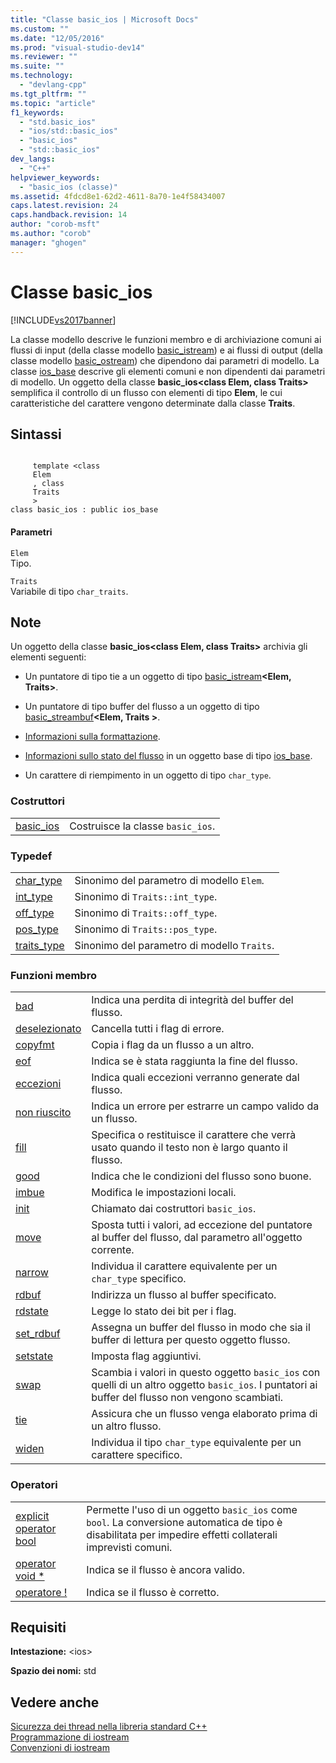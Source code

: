 ```yaml
---
title: "Classe basic_ios | Microsoft Docs"
ms.custom: ""
ms.date: "12/05/2016"
ms.prod: "visual-studio-dev14"
ms.reviewer: ""
ms.suite: ""
ms.technology: 
  - "devlang-cpp"
ms.tgt_pltfrm: ""
ms.topic: "article"
f1_keywords: 
  - "std.basic_ios"
  - "ios/std::basic_ios"
  - "basic_ios"
  - "std::basic_ios"
dev_langs: 
  - "C++"
helpviewer_keywords: 
  - "basic_ios (classe)"
ms.assetid: 4fdcd8e1-62d2-4611-8a70-1e4f58434007
caps.latest.revision: 24
caps.handback.revision: 14
author: "corob-msft"
ms.author: "corob"
manager: "ghogen"
---
```

# Classe basic_ios
[!INCLUDE[vs2017banner](../assembler/inline/includes/vs2017banner.md)]

La classe modello descrive le funzioni membro e di archiviazione comuni ai flussi di input \(della classe modello [basic\_istream](../standard-library/basic-istream-class.md)\) e ai flussi di output \(della classe modello [basic\_ostream](../standard-library/basic-ostream-class.md)\) che dipendono dai parametri di modello.  La classe [ios\_base](../standard-library/ios-base-class.md) descrive gli elementi comuni e non dipendenti dai parametri di modello. Un oggetto della classe **basic\_ios\<class Elem, class Traits\>** semplifica il controllo di un flusso con elementi di tipo **Elem**, le cui caratteristiche del carattere vengono determinate dalla classe **Traits**.  
  
## Sintassi  
  
```  
  
     template <class   
     Elem  
     , class   
     Traits  
     >  
class basic_ios : public ios_base  
```  
  
#### Parametri  
 `Elem`  
 Tipo.  
  
 `Traits`  
 Variabile di tipo `char_traits`.  
  
## Note  
 Un oggetto della classe **basic\_ios\<class Elem, class Traits\>** archivia gli elementi seguenti:  
  
-   Un puntatore di tipo tie a un oggetto di tipo [basic\_istream](../standard-library/basic-istream-class.md)**\<Elem, Traits\>**.  
  
-   Un puntatore di tipo buffer del flusso a un oggetto di tipo [basic\_streambuf](../standard-library/basic-streambuf-class.md)**\<Elem, Traits \>**.  
  
-   [Informazioni sulla formattazione](../standard-library/ios-base-class.md).  
  
-   [Informazioni sullo stato del flusso](../standard-library/ios-base-class.md) in un oggetto base di tipo [ios\_base](../standard-library/ios-base-class.md).  
  
-   Un carattere di riempimento in un oggetto di tipo `char_type`.  
  
### Costruttori  
  
|||  
|-|-|  
|[basic\_ios](../Topic/basic_ios::basic_ios.md)|Costruisce la classe `basic_ios`.|  
  
### Typedef  
  
|||  
|-|-|  
|[char\_type](../Topic/basic_ios::char_type.md)|Sinonimo del parametro di modello `Elem`.|  
|[int\_type](../Topic/basic_ios::int_type.md)|Sinonimo di `Traits::int_type`.|  
|[off\_type](../Topic/basic_ios::off_type.md)|Sinonimo di `Traits::off_type`.|  
|[pos\_type](../Topic/basic_ios::pos_type.md)|Sinonimo di `Traits::pos_type`.|  
|[traits\_type](../Topic/basic_ios::traits_type.md)|Sinonimo del parametro di modello `Traits`.|  
  
### Funzioni membro  
  
|||  
|-|-|  
|[bad](../Topic/basic_ios::bad.md)|Indica una perdita di integrità del buffer del flusso.|  
|[deselezionato](../Topic/basic_ios::clear.md)|Cancella tutti i flag di errore.|  
|[copyfmt](../Topic/basic_ios::copyfmt.md)|Copia i flag da un flusso a un altro.|  
|[eof](../Topic/basic_ios::eof.md)|Indica se è stata raggiunta la fine del flusso.|  
|[eccezioni](../Topic/basic_ios::exceptions.md)|Indica quali eccezioni verranno generate dal flusso.|  
|[non riuscito](../Topic/basic_ios::fail.md)|Indica un errore per estrarre un campo valido da un flusso.|  
|[fill](../Topic/basic_ios::fill.md)|Specifica o restituisce il carattere che verrà usato quando il testo non è largo quanto il flusso.|  
|[good](../Topic/basic_ios::good.md)|Indica che le condizioni del flusso sono buone.|  
|[imbue](../Topic/basic_ios::imbue.md)|Modifica le impostazioni locali.|  
|[init](../Topic/basic_ios::init.md)|Chiamato dai costruttori `basic_ios`.|  
|[move](../Topic/basic_ios::move.md)|Sposta tutti i valori, ad eccezione del puntatore al buffer del flusso, dal parametro all'oggetto corrente.|  
|[narrow](../Topic/basic_ios::narrow.md)|Individua il carattere equivalente per un `char_type` specifico.|  
|[rdbuf](../Topic/basic_ios::rdbuf.md)|Indirizza un flusso al buffer specificato.|  
|[rdstate](../Topic/basic_ios::rdstate.md)|Legge lo stato dei bit per i flag.|  
|[set\_rdbuf](../Topic/basic_ios::set_rdbuf.md)|Assegna un buffer del flusso in modo che sia il buffer di lettura per questo oggetto flusso.|  
|[setstate](../Topic/basic_ios::setstate.md)|Imposta flag aggiuntivi.|  
|[swap](../Topic/basic_ios::swap.md)|Scambia i valori in questo oggetto `basic_ios` con quelli di un altro oggetto `basic_ios`.  I puntatori ai buffer del flusso non vengono scambiati.|  
|[tie](../Topic/basic_ios::tie.md)|Assicura che un flusso venga elaborato prima di un altro flusso.|  
|[widen](../Topic/basic_ios::widen.md)|Individua il tipo `char_type` equivalente per un carattere specifico.|  
  
### Operatori  
  
|||  
|-|-|  
|[explicit operator bool](../Topic/basic_ios::operator%20bool.md)|Permette l'uso di un oggetto `basic_ios` come `bool`.  La conversione automatica de tipo è disabilitata per impedire effetti collaterali imprevisti comuni.|  
|[operator void \*](../Topic/basic_ios::operator%20void%20*.md)|Indica se il flusso è ancora valido.|  
|[operatore \!](../Topic/basic_ios::operator!.md)|Indica se il flusso è corretto.|  
  
## Requisiti  
 **Intestazione:** \<ios\>  
  
 **Spazio dei nomi:** std  
  
## Vedere anche  
 [Sicurezza dei thread nella libreria standard C\+\+](../standard-library/thread-safety-in-the-cpp-standard-library.md)   
 [Programmazione di iostream](../standard-library/iostream-programming.md)   
 [Convenzioni di iostream](../standard-library/iostreams-conventions.md)